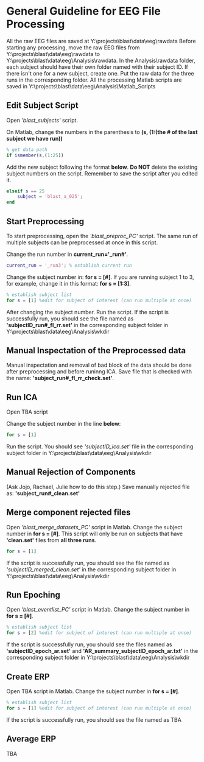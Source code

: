 # General Guideline for EEG File Processing

All the raw EEG files are saved at Y:\projects\blast\data\eeg\rawdata
Before starting any processing, move the raw EEG files from  Y:\projects\blast\data\eeg\rawdata to Y:\projects\blast\data\eeg\Analysis\rawdata. In the Analysis\rawdata folder, each subject should have their own folder named with their subject ID. If there isn't one for a new subject, create one. Put the raw data for the three runs in the corresponding folder.
All the processing Matlab scripts are saved in Y:\projects\blast\data\eeg\Analysis\Matlab_Scripts

## Edit Subject Script

Open *'blast_subjects'* script.

On Matlab, change the numbers in the parenthesis to **(s, (1:(the # of the last subject we have run))**

```Matlab
% get data path
if ismember(s,(1:25))
```

Add the new subject following the format **below**. **Do NOT** delete the existing subject numbers on the script. Remember to save the script after you edited it.

```Matlab
elseif s == 25
    subject = 'blast_a_025';
end
```

## Start Preprocessing

To start preprocessing, open the *'blast_preproc_PC'* script. The same run of multiple subjects can be preprocessed at once in this script.

Change the run number in **current_run='_run#'**. 

```Matlab
current_run = '_run3'; % establish current run
```

Change the subject number in: **for s = [#]**. If you are running subject 1 to 3, for example, change it in this format: **for s = [1:3]**. 

```Matlab
% establish subject list
for s = [1] %edit for subject of interest (can run multiple at once)
```

After changing the subject number. Run the script. If the script is successfully run, you should see the file named as **'subjectID_run#_fl_rr.set'** in the corresponding subject folder in Y:\projects\blast\data\eeg\Analysis\wkdir

## Manual Inspectation of the Preprocessed data 

Manual inspectation and removal of bad block of the data should be done after preprocessing and before runinng ICA. Save file that is checked with the name: **'subject_run#_fl_rr_check.set'**.

## Run ICA

Open TBA script

Change the subject number in the line **below**: 

```Matlab
for s = [1]
```

Run the script. You should see *'subjectID_ica.set'* file in the corresponding subject folder in Y:\projects\blast\data\eeg\Analysis\wkdir 

## Manual Rejection of Components

(Ask Jojo, Rachael, Julie how to do this step.) Save manually rejected file as: **'subject_run#_clean.set'**

## Merge component rejected files

Open *'blast_merge_datasets_PC'* script in Matlab. Change the subject number in **for s = [#]**. This script will only be run on subjects that have **'clean.set'** files from **all three runs**. 

```Matlab
for s = [1]
```

If the script is successfully run, you should see the file named as *'subjectID_merged_clean.set'* in the corresponding subject folder in Y:\projects\blast\data\eeg\Analysis\wkdir

## Run Epoching

Open *'blast_eventlist_PC'* script in Matlab. Change the subject number in **for s = [#]**.

```Matlab
% establish subject list
for s = [2] %edit for subject of interest (can run multiple at once)
```

If the script is successfully run, you should see the files named as **'subjectID_epoch_ar.set'** and **'AR_summary_subjectID_epoch_ar.txt'** in the corresponding subject folder in Y:\projects\blast\data\eeg\Analysis\wkdir

## Create ERP  

Open TBA script in Matlab. Change the subject number in **for s = [#]**.

```Matlab
% establish subject list
for s = [1] %edit for subject of interest (can run multiple at once)
```

If the script is successfully run, you should see the file named as TBA

## Average ERP
TBA
